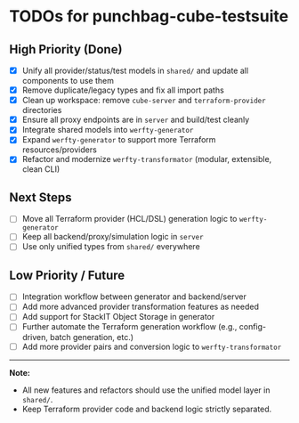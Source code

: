 # TODOs for punchbag-cube-testsuite

## High Priority (Done)
- [x] Unify all provider/status/test models in `shared/` and update all components to use them
- [x] Remove duplicate/legacy types and fix all import paths
- [x] Clean up workspace: remove `cube-server` and `terraform-provider` directories
- [x] Ensure all proxy endpoints are in `server` and build/test cleanly
- [x] Integrate shared models into `werfty-generator`
- [x] Expand `werfty-generator` to support more Terraform resources/providers
- [x] Refactor and modernize `werfty-transformator` (modular, extensible, clean CLI)

## Next Steps
- [ ] Move all Terraform provider (HCL/DSL) generation logic to `werfty-generator`
- [ ] Keep all backend/proxy/simulation logic in `server`
- [ ] Use only unified types from `shared/` everywhere

## Low Priority / Future
- [ ] Integration workflow between generator and backend/server
- [ ] Add more advanced provider transformation features as needed
- [ ] Add support for StackIT Object Storage in generator
- [ ] Further automate the Terraform generation workflow (e.g., config-driven, batch generation, etc.)
- [ ] Add more provider pairs and conversion logic to `werfty-transformator`

---

**Note:**
- All new features and refactors should use the unified model layer in `shared/`.
- Keep Terraform provider code and backend logic strictly separated.
